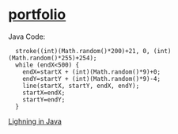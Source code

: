 # [portfolio](https://talatamst.github.io/portfolio/)

Java Code:
```
  stroke((int)(Math.random()*200)+21, 0, (int)(Math.random()*255)+254);
  while (endX<500) {
    endX=startX + (int)(Math.random()*9)+0;
    endY=startY + (int)(Math.random()*9)-4;
    line(startX, startY, endX, endY);
    startX=endX;
    startY=endY;
  }

```
[Lighning in Java](https://github.com/TalatamST/portfolio/blob/gh-pages/javaProjects/lightningSreeman/lightningSreeman.pde)


